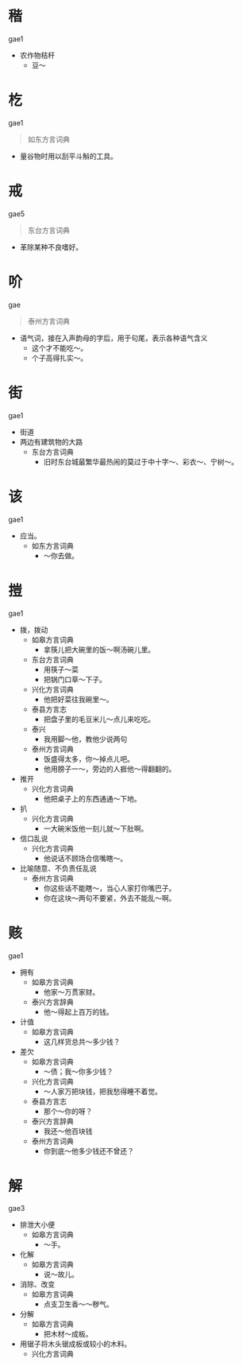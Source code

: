 # 稭
gae1
- 农作物秸秆
  - 豆～

# 杚
gae1
> 如东方言词典
- 量谷物时用以刮平斗斛的工具。

# 戒
gae5
> 东台方言词典
- 革除某种不良嗜好。

# 吤
gae
> 泰州方言词典
- 语气词，接在入声韵母的字后，用于句尾，表示各种语气含义
  - 这个才不能吃～。
  - 个子高得扎实～。

# 街
gae1
+ 街道
+ 两边有建筑物的大路
  * 东台方言词典
    - 旧时东台城最繁华最热闹的莫过于中十字～、彩衣～、宁树～。

# 该
gae1
+ 应当。
  * 如东方言词典
    - ～你去做。

# 㨟
gae1
+ 拨，拨动
  * 如皋方言词典
    - 拿筷儿把大碗里的饭～啊汤碗儿里。
  * 东台方言词典
    - 用筷子～菜
    - 把锅门口草～下子。
  * 兴化方言词典
    - 他把好菜往我碗里～。
  * 泰县方言志
    - 把盘子里的毛豆米儿～点儿来吃吃。
  * 泰兴
    - 我用脚～他，教他少说两句
  * 泰州方言词典
    - 饭盛得太多，你～掉点ㄦ吧。
    - 他用膀子一～，旁边的人捱他～得翻翻的。
+ 推开
  * 兴化方言词典
    - 他把桌子上的东西通通～下地。
+ 扒
  * 兴化方言词典
    - 一大碗米饭他一刻儿就～下肚啊。
+ 信口乱说
  * 兴化方言词典
    - 他说话不顾场合信嘴瞎～。
+ 比喻随意、不负责任乱说
  * 泰州方言词典
    - 你这些话不能瞎～，当心人家打你嘴巴子。
    - 你在这块～两句不要紧，外去不能乱～啊。

# 赅
gae1
+ 拥有
  * 如皋方言词典
    - 他家～万贯家财。
  * 泰兴方言辞典
    - 他～得起上百万的钱。
+ 计值
  * 如皋方言词典
    - 这几样货总共～多少钱？
+ 差欠
  * 如皋方言词典
    - ～债；我～你多少钱？
  * 兴化方言词典
    - ～人家万把块钱，把我愁得睡不着觉。
  * 泰县方言志
    - 那个～你的呀？
  * 泰兴方言辞典
    - 我还～他百块钱
  * 泰州方言词典
    - 你到底～他多少钱还不曾还？

# 解
gae3
+ 排泄大小便
  * 如皋方言词典
    - ～手。
+ 化解
  * 如皋方言词典
    - 说～故儿。
+ 消除、改变
  * 如皋方言词典
    - 点支卫生香～～秽气。
+ 分解
  * 如皋方言词典
    - 把木材～成板。
+ 用锯子将木头锯成板或较小的木料。
  * 兴化方言词典

